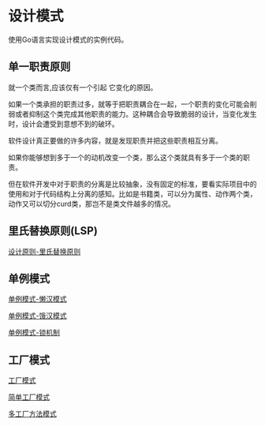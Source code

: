 # 设计模式
使用Go语言实现设计模式的实例代码。

## 单一职责原则
就一个类而言,应该仅有一个引起 它变化的原因。

如果一个类承担的职责过多，就等于把职责耦合在一起，一个职责的变化可能会削弱或者抑制这个类完成其他职责的能力。这种耦合会导致脆弱的设计，当变化发生时，设计会遭受到意想不到的破环。

软件设计真正要做的许多内容，就是发现职责并把这些职责相互分离。

如果你能够想到多于一个的动机改变一个类，那么这个类就具有多于一个类的职责。

但在软件开发中对于职责的分离是比较抽象，没有固定的标准，要看实际项目中的使用和对于代码结构上分离的感知。比如是书籍类，可以分为属性、动作两个类，动作又可以切分curd类，那岂不是类文件越多的情况。

## 里氏替换原则(LSP)
[设计原则-里氏替换原则](https://github.com/WalkingSun/DesignPattern/tree/master/principe)

## 单例模式
[单例模式-懒汉模式](https://github.com/WalkingSun/DesignPattern/tree/master/singleton/singleton02.go)

[单例模式-饿汉模式](https://github.com/WalkingSun/DesignPattern/tree/master/singleton/singleton.go)

[单例模式-锁机制](https://github.com/WalkingSun/DesignPattern/tree/master/singleton/singleton03.go)

## 工厂模式
[工厂模式](https://github.com/WalkingSun/DesignPattern/tree/master/factory)

[简单工厂模式](https://github.com/WalkingSun/DesignPattern/tree/master/factory/simple_factory.go)

[多工厂方法模式](https://github.com/WalkingSun/DesignPattern/tree/master/factory/more_factory.go)
